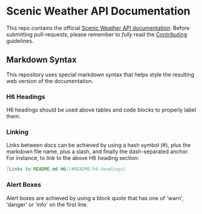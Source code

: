 # Scenic Weather API Documentation

This repo contains the official [Scenic Weather API documentation](https://nowdawn.com/docs/api). Before submitting pull-requests, please remember to _fully_ read the [Contributing](CONTRIBUTING.md) guidelines.

## Markdown Syntax

This repository uses special markdown syntax that helps style the resulting web version of the documentation.

### H6 Headings
H6 headings should be used above tables and code blocks to properly label them.

### Linking
Links between docs can be achieved by using a hash symbol (#), plus the markdown file name, plus a slash, and finally the dash-separated anchor. For instance, to link to the above H6 heading section:

```md
[Links to README.md H6](#README/h6-headings)
```
### Alert Boxes
Alert boxes are achieved by using a block quote that has one of 'warn', 'danger' or 'info' on the first line.
